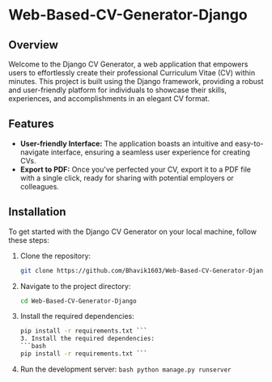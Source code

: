 # Web-Based-CV-Generator-Django

## Overview
Welcome to the Django CV Generator, a web application that empowers users to effortlessly create their professional Curriculum Vitae (CV) within minutes. This project is built using the Django framework, providing a robust and user-friendly platform for individuals to showcase their skills, experiences, and accomplishments in an elegant CV format.

## Features
<ul>
  <li><b>User-friendly Interface:</b> The application boasts an intuitive and easy-to-navigate interface, ensuring a seamless user experience for creating CVs.</li>
  <li><b>Export to PDF:</b> Once you've perfected your CV, export it to a PDF file with a single click, ready for sharing with potential employers or colleagues.</li>
</ul>

## Installation
To get started with the Django CV Generator on your local machine, follow these steps:

1. Clone the repository:
   ```bash
   git clone https://github.com/Bhavik1603/Web-Based-CV-Generator-Django
   ```
2. Navigate to the project directory:
   ```bash
   cd Web-Based-CV-Generator-Django
   ```
3. Install the required dependencies:
   ```bash
   pip install -r requirements.txt ```
   3. Install the required dependencies:
   ```bash
   pip install -r requirements.txt ```
   
4. Run the development server:
   ```bash python manage.py runserver ```

